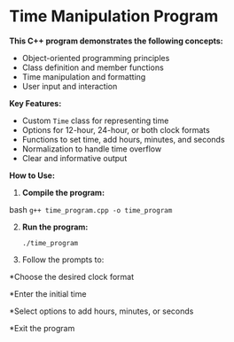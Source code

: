 # Time Manipulation Program

**This C++ program demonstrates the following concepts:**

- Object-oriented programming principles
- Class definition and member functions
- Time manipulation and formatting
- User input and interaction

**Key Features:**

- Custom `Time` class for representing time
- Options for 12-hour, 24-hour, or both clock formats
- Functions to set time, add hours, minutes, and seconds
- Normalization to handle time overflow
- Clear and informative output

**How to Use:**

1. **Compile the program:**

  bash
  `g++ time_program.cpp -o time_program`

2. **Run the program:**

   `./time_program`

3. Follow the prompts to:

  *Choose the desired clock format
  
  *Enter the initial time
  
  *Select options to add hours, minutes, or seconds
  
  *Exit the program
  
